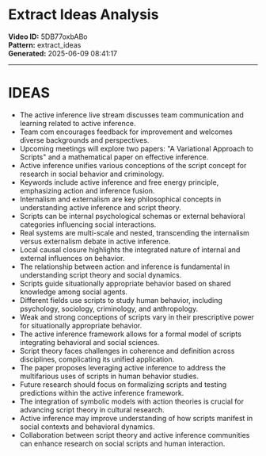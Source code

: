 # Extract Ideas Analysis

**Video ID:** 5DB77oxbABo  
**Pattern:** extract_ideas  
**Generated:** 2025-06-09 08:41:17  

---

# IDEAS

- The active inference live stream discusses team communication and learning related to active inference.
- Team com encourages feedback for improvement and welcomes diverse backgrounds and perspectives.
- Upcoming meetings will explore two papers: "A Variational Approach to Scripts" and a mathematical paper on effective inference.
- Active inference unifies various conceptions of the script concept for research in social behavior and criminology.
- Keywords include active inference and free energy principle, emphasizing action and inference fusion.
- Internalism and externalism are key philosophical concepts in understanding active inference and script theory.
- Scripts can be internal psychological schemas or external behavioral categories influencing social interactions.
- Real systems are multi-scale and nested, transcending the internalism versus externalism debate in active inference.
- Local causal closure highlights the integrated nature of internal and external influences on behavior.
- The relationship between action and inference is fundamental in understanding script theory and social dynamics.
- Scripts guide situationally appropriate behavior based on shared knowledge among social agents.
- Different fields use scripts to study human behavior, including psychology, sociology, criminology, and anthropology.
- Weak and strong conceptions of scripts vary in their prescriptive power for situationally appropriate behavior.
- The active inference framework allows for a formal model of scripts integrating behavioral and social sciences.
- Script theory faces challenges in coherence and definition across disciplines, complicating its unified application.
- The paper proposes leveraging active inference to address the multifarious uses of scripts in human behavior studies.
- Future research should focus on formalizing scripts and testing predictions within the active inference framework.
- The integration of symbolic models with action theories is crucial for advancing script theory in cultural research.
- Active inference may improve understanding of how scripts manifest in social contexts and behavioral dynamics.
- Collaboration between script theory and active inference communities can enhance research on social scripts and human interaction.